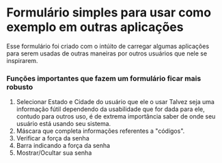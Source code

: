 # Formulário simples para usar como exemplo em outras aplicações

Esse formulário foi criado com o intúito de carregar algumas aplicações para serem usadas de outras maneiras por outros usuários que nele se inspirarem. 

### Funções importantes que fazem um formulário ficar mais robusto
1. Selecionar Estado e Cidade do usuário que ele o usar
Talvez seja uma informação fútil dependendo da usabilidade que for dada para ele, contudo para outros uso, é de extrema importância saber de onde seu usuário está usando seu sistema.
2. Máscara que completa informações referentes a "códigos".
3. Verificar a força da senha
4. Barra indicando a força da senha
5. Mostrar/Ocultar sua senha